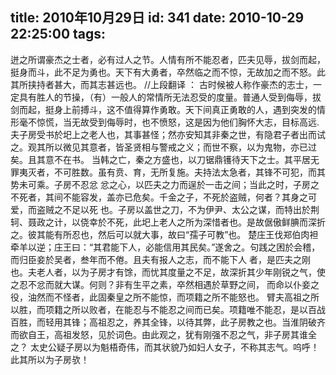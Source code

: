 title: 2010年10月29日
id: 341
date: 2010-10-29 22:25:00
tags:
---

 迸之所谓豪杰之士者，必有过人之节。人情有所不能忍者，匹夫见辱，拔剑而起，挺身而斗，此不足为勇也。天下有大勇者，卒然临之而不惊，无故加之而不怒。此其所挟持者甚大，而其志甚远也。
   //上段翻译 ：
   古时候被人称作豪杰的志士，一定具有胜人的节操，（有）一般人的常情所无法忍受的度量。普通人受到侮辱，拔剑而起，挺身上前搏斗，这不值得算作勇敢。天下间真正勇敢的人，遇到突发的情形毫不惊慌，当无故受到侮辱时，也不愤怒，这是因为他们胸怀大志，目标高远. 
    夫子房受书於圯上之老人也，其事甚怪；然亦安知其非秦之世，有隐君子者出而试之。观其所以微见其意者，皆圣贤相与警戒之义；而世不察，以为鬼物，亦已过矣。且其意不在书。
    当韩之亡，秦之方盛也，以刀锯鼎镬待天下之士。其平居无罪夷灭者，不可胜数。虽有贲、育，无所复施。夫持法太急者，其锋不可犯，而其势未可乘。子房不忍忿 忿之心，以匹夫之力而逞於一击之间；当此之时，子房之不死者，其间不能容发，盖亦已危矣。千金之子，不死於盗贼，何者？其身之可爱，而盗贼之不足以死
也。子房以盖世之刀，不为伊尹、太公之谋，而特出於荆轲、聂政之计，以侥幸於不死，此圯上老人之所为深惜者也。是故倨傲鲜腆而深折之。彼其能有所忍也，然后可以就大事，故曰“孺子可教”也。
    楚庄王伐郑伯肉袒牵羊以逆；庄王曰：“其君能下人，必能信用其民矣。”遂舍之。句践之困於会稽，而归臣妾於吴者，叁年而不倦。且夫有报人之志，而不能下人 者，是匹夫之刚也。夫老人者，以为子房才有馀，而忧其度量之不足，故深折其少年刚锐之气，使之忍不忿而就大谋。何则？非有生平之素，卒然相遇於草野之间， 而命以仆妾之役，油然而不怪者，此固秦皇之所不能惊，而项籍之所不能怒也。
    臂夫高祖之所以胜，而项籍之所以败者，在能忍与不能忍之间而已矣。项籍唯不能忍，是以百战百胜，而轻用其锋；高祖忍之，养其全锋，以待其弊，此子房教之也。当淮阴破齐而欲自王，高祖发怒，见於词色。由此观之，犹有刚强不忍之气，非子房其谁全之？
    太史公疑子房以为魁梧奇伟，而其状貌乃如妇人女子，不称其志气。呜呼！此其所以为子房欤！